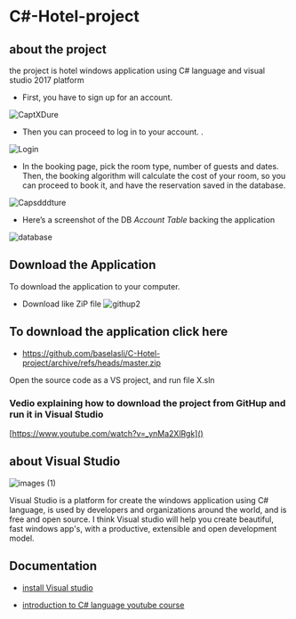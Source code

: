 # C#-Hotel-project



## about the project
the project is hotel windows application using C# language and visual studio 2017 platform  
* First, you have to sign up for an account.

![CaptXDure](https://user-images.githubusercontent.com/80223613/120052520-64f8fd00-c02e-11eb-8b5b-73192b5ec33b.PNG)

* Then you can proceed to log in to your account.
.

![Login](https://user-images.githubusercontent.com/80223613/120052599-bd2fff00-c02e-11eb-8154-0841ef9dc2db.PNG)

* In the booking page, pick the room type, number of guests and dates. Then, the booking algorithm will calculate the cost of your room, so you can proceed to book it, and have the reservation saved in the database.

![Capsdddture](https://user-images.githubusercontent.com/80223613/120052796-b9e94300-c02f-11eb-92af-86c81bf3b9aa.PNG)

* Here’s a screenshot of the DB  *Account Table* backing the application

![database](https://user-images.githubusercontent.com/80223613/120052803-c5d50500-c02f-11eb-92ff-535d68d4ec23.PNG)

## Download the Application
To download the application to your computer.
* Download like ZiP file
![githup2](https://user-images.githubusercontent.com/80223613/127034879-3c688cb3-b5b8-46b4-afef-11194de1f77b.PNG)
## To download the application click here

* https://github.com/baselasli/C-Hotel-project/archive/refs/heads/master.zip

Open the source code as a VS project, and run file X.sln

### Vedio explaining how to download the project from **GitHup** and run it in **Visual Studio**
[https://www.youtube.com/watch?v=_ynMa2XlRgk]()

## about Visual Studio
![images (1)](https://user-images.githubusercontent.com/80223613/120051011-a2a65780-c027-11eb-809d-14b22ab61b67.png)

Visual Studio is a platform for create the windows application using C# language,  is used by developers and organizations around the world, and is free and open source.
I think Visual studio will help you create beautiful, fast windows app's, with a productive, extensible and open development model.

## Documentation
* [install Visual studio](https://developer.android.com/studio)

* [introduction to C# language youtube course](https://www.youtube.com/watch?v=pSiIHe2uZ2w&list=PLPV2KyIb3jR6ZkG8gZwJYSjnXxmfPAl51)



